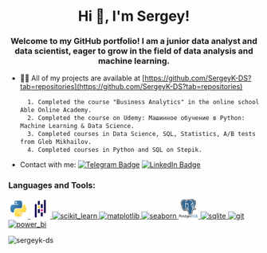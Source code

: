 <h1 align="center">Hi 👋, I'm Sergey!</h1>
<h3 align="center">Welcome to my GitHub portfolio! I am a junior data analyst and data scientist, eager to grow in the field of data analysis and machine learning.</h3>

- 👨‍💻 All of my projects are available at [https://github.com/SergeyK-DS?tab=repositories](https://github.com/SergeyK-DS?tab=repositories)

        1. Completed the course "Business Analytics" in the online school Able Online Academy.
        2. Completed the course on Udemy: Машинное обучение в Python: Machine Learning & Data Science.
        3. Completed courses in Data Science, SQL, Statistics, A/B tests from Gleb Mikhailov.
        4. Completed courses in Python and SQL on Stepik.
 
- Contact with me: [![Telegram Badge](https://img.shields.io/badge/-Telegram-blue?style=flat&logo=telegram&logoColor=white)](https://t.me/SergeiKalinovskiy)
 [![LinkedIn Badge](https://img.shields.io/badge/-LinkedIn-blue?style=flat&logo=linkedin&logoColor=white)](https://www.linkedin.com/in/sergey-kalinovskiy-278623265/)

<h3 align="left">Languages and Tools:</h3>
  <a href="https://www.python.org" target="_blank" rel="noreferrer">
    <img src="https://raw.githubusercontent.com/devicons/devicon/master/icons/python/python-original.svg" alt="python" width="40" height="40"/>
  </a>
  <a href="https://pandas.pydata.org/" target="_blank" rel="noreferrer">
    <img src="https://raw.githubusercontent.com/devicons/devicon/2ae2a900d2f041da66e950e4d48052658d850630/icons/pandas/pandas-original.svg" alt="pandas" width="40" height="40"/>
  </a>
      <a href="https://scikit-learn.org/" target="_blank" rel="noreferrer">
    <img src="https://upload.wikimedia.org/wikipedia/commons/0/05/Scikit_learn_logo_small.svg" alt="scikit_learn" width="40" height="40"/>
  </a>
  <a href="https://matplotlib.org/" target="_blank" rel="noreferrer">
    <img src="https://matplotlib.org/stable/_static/logo2_compressed.svg" alt="matplotlib" width="40" height="40"/>
  </a>
  <a href="https://seaborn.pydata.org/" target="_blank" rel="noreferrer">
    <img src="https://seaborn.pydata.org/_images/logo-mark-lightbg.svg" alt="seaborn" width="40" height="40"/>
  <a href="https://www.postgresql.org" target="_blank" rel="noreferrer">
    <img src="https://raw.githubusercontent.com/devicons/devicon/master/icons/postgresql/postgresql-original-wordmark.svg" alt="postgresql" width="40" height="40"/>
  </a>
  <a href="https://www.sqlite.org/" target="_blank" rel="noreferrer">
    <img src="https://www.vectorlogo.zone/logos/sqlite/sqlite-icon.svg" alt="sqlite" width="40" height="40"/>
  </a>
  <a href="https://git-scm.com/" target="_blank" rel="noreferrer">
    <img src="https://www.vectorlogo.zone/logos/git-scm/git-scm-icon.svg" alt="git" width="40" height="40"/>
  </a>
  <a href="https://powerbi.microsoft.com/" target="_blank" rel="noreferrer">
    <img src="https://img.shields.io/badge/Power_BI-F2C811?style=for-the-badge&logo=power-bi&logoColor=white" alt="power_bi" height="40"/>
  </a>
</p>


<p><img align="center" src="https://github-readme-stats.vercel.app/api/top-langs?username=sergeyk-ds&show_icons=true&locale=en&layout=compact" alt="sergeyk-ds" /></p>
